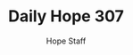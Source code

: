 ---
image: /assets/img/daily-hope-default-artwork.png
title: Daily Hope 307
number: 307
categories:
  - Daily Hope
author: Hope Staff
notes: Daily Hope 307
embed: >-
  EMBED_GOES_HERE
---